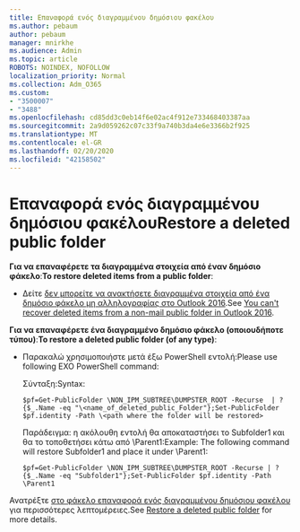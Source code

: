 ```yaml
---
title: Επαναφορά ενός διαγραμμένου δημόσιου φακέλου
ms.author: pebaum
author: pebaum
manager: mnirkhe
ms.audience: Admin
ms.topic: article
ROBOTS: NOINDEX, NOFOLLOW
localization_priority: Normal
ms.collection: Adm_O365
ms.custom:
- "3500007"
- "3488"
ms.openlocfilehash: cd85dd3c0eb14f6e02ac4f912e733468403387aa
ms.sourcegitcommit: 2a9d059262c07c33f9a740b3da4e6e3366b2f925
ms.translationtype: MT
ms.contentlocale: el-GR
ms.lasthandoff: 02/20/2020
ms.locfileid: "42158502"
---
```

# <a name="restore-a-deleted-public-folder"></a><span data-ttu-id="08471-102">Επαναφορά ενός διαγραμμένου δημόσιου φακέλου</span><span class="sxs-lookup"><span data-stu-id="08471-102">Restore a deleted public folder</span></span>

<span data-ttu-id="08471-103">**Για να επαναφέρετε τα διαγραμμένα στοιχεία από έναν δημόσιο φάκελο**:</span><span class="sxs-lookup"><span data-stu-id="08471-103">**To restore deleted items from a public folder**:</span></span>

- <span data-ttu-id="08471-104">Δείτε [δεν μπορείτε να ανακτήσετε διαγραμμένα στοιχεία από ένα δημόσιο φάκελο μη αλληλογραφίας στο Outlook 2016](https://aka.ms/pfrec).</span><span class="sxs-lookup"><span data-stu-id="08471-104">See [You can't recover deleted items from a non-mail public folder in Outlook 2016](https://aka.ms/pfrec).</span></span>
 
<span data-ttu-id="08471-105">**Για να επαναφέρετε ένα διαγραμμένο δημόσιο φάκελο (οποιουδήποτε τύπου)**:</span><span class="sxs-lookup"><span data-stu-id="08471-105">**To restore a deleted public folder (of any type)**:</span></span> 

- <span data-ttu-id="08471-106">Παρακαλώ χρησιμοποιήστε μετά έξω PowerShell εντολή:</span><span class="sxs-lookup"><span data-stu-id="08471-106">Please use following EXO PowerShell command:</span></span>

    <span data-ttu-id="08471-107">Σύνταξη:</span><span class="sxs-lookup"><span data-stu-id="08471-107">Syntax:</span></span>

     `$pf=Get-PublicFolder \NON_IPM_SUBTREE\DUMPSTER_ROOT -Recurse  | ?{$_.Name -eq "\<name_of_deleted_public_Folder"};Set-PublicFolder $pf.identity -Path \<path where the folder will be restored>`

    <span data-ttu-id="08471-108">Παράδειγμα: η ακόλουθη εντολή θα αποκαταστήσει το Subfolder1 και θα το τοποθετήσει κάτω από \Parent1:</span><span class="sxs-lookup"><span data-stu-id="08471-108">Example: The following command will restore Subfolder1 and place it under \Parent1:</span></span>

    `$pf=Get-PublicFolder \NON_IPM_SUBTREE\DUMPSTER_ROOT -Recurse | ?{$_.Name -eq "Subfolder1"};Set-PublicFolder $pf.identity -Path \Parent1`

<span data-ttu-id="08471-109">Ανατρέξτε [στο φάκελο επαναφορά ενός διαγραμμένου δημόσιου φακέλου](https://docs.microsoft.com/exchange/collaboration-exo/public-folders/restore-deleted-public-folder) για περισσότερες λεπτομέρειες.</span><span class="sxs-lookup"><span data-stu-id="08471-109">See [Restore a deleted public folder](https://docs.microsoft.com/exchange/collaboration-exo/public-folders/restore-deleted-public-folder) for more details.</span></span>
